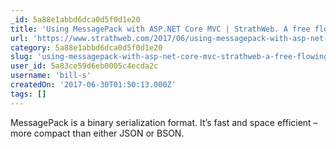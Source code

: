 ```yaml
---
_id: 5a88e1abbd6dca0d5f0d1e20
title: 'Using MessagePack with ASP.NET Core MVC | StrathWeb. A free flowing web tech monologue.'
url: 'https://www.strathweb.com/2017/06/using-messagepack-with-asp-net-core-mvc/'
category: 5a88e1abbd6dca0d5f0d1e20
slug: 'using-messagepack-with-asp-net-core-mvc-strathweb-a-free-flowing-web-tech-monologue'
user_id: 5a83ce59d6eb0005c4ecda2c
username: 'bill-s'
createdOn: '2017-06-30T01:50:13.000Z'
tags: []
---
```


MessagePack is a binary serialization format. It’s fast and space efficient – more compact than either JSON or BSON.
